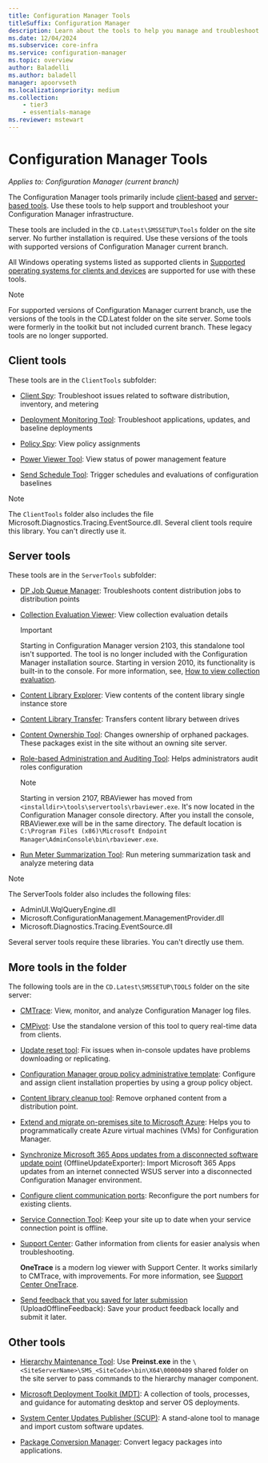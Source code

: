 ```yaml
---
title: Configuration Manager Tools
titleSuffix: Configuration Manager
description: Learn about the tools to help you manage and troubleshoot your Configuration Manager infrastructure.
ms.date: 12/04/2024
ms.subservice: core-infra
ms.service: configuration-manager
ms.topic: overview
author: Baladelli
ms.author: baladell
manager: apoorvseth
ms.localizationpriority: medium
ms.collection:
    - tier3
    - essentials-manage
ms.reviewer: mstewart
---
```


# Configuration Manager Tools

*Applies to: Configuration Manager (current branch)*

The Configuration Manager tools primarily include [client-based](#client-tools) and [server-based tools](#server-tools). Use these tools to help support and troubleshoot your Configuration Manager infrastructure.

These tools are included in the `CD.Latest\SMSSETUP\Tools` folder on the site server. No further installation is required.<!--1357145--> Use these versions of the tools with supported versions of Configuration Manager current branch.

All Windows operating systems listed as supported clients in [Supported operating systems for clients and devices](../plan-design/configs/supported-operating-systems-for-clients-and-devices.md) are supported for use with these tools.

> [!NOTE]
> For supported versions of Configuration Manager current branch, use the versions of the tools in the CD.Latest folder on the site server. Some tools were formerly in the toolkit but not included current branch. These legacy tools are no longer supported.

## Client tools

These tools are in the `ClientTools` subfolder:

- [Client Spy](clispy.md): Troubleshoot issues related to software distribution, inventory, and metering

- [Deployment Monitoring Tool](deployment-monitoring-tool.md): Troubleshoot applications, updates, and baseline deployments

- [Policy Spy](policy-spy.md): View policy assignments

- [Power Viewer Tool](power-viewer-tool.md): View status of power management feature

- [Send Schedule Tool](send-schedule-tool.md): Trigger schedules and evaluations of configuration baselines

> [!NOTE]
> The `ClientTools` folder also includes the file Microsoft.Diagnostics.Tracing.EventSource.dll. Several client tools require this library. You can't directly use it.

## Server tools

These tools are in the `ServerTools` subfolder:

- [DP Job Queue Manager](dp-job-manager.md): Troubleshoots content distribution jobs to distribution points

- [Collection Evaluation Viewer](ceviewer.md): View collection evaluation details

  > [!IMPORTANT]
  > Starting in Configuration Manager version 2103, this standalone tool isn't supported.<!-- 8509484 --> The tool is no longer included with the Configuration Manager installation source. Starting in version 2010, its functionality is built-in to the console. For more information, see, [How to view collection evaluation](../clients/manage/collections/collection-evaluation-view.md).

- [Content Library Explorer](content-library-explorer.md): View contents of the content library single instance store

- [Content Library Transfer](content-library-transfer.md): Transfers content library between drives

- [Content Ownership Tool](content-ownership-tool.md): Changes ownership of orphaned packages. These packages exist in the site without an owning site server.

- [Role-based Administration and Auditing Tool](rbaviewer.md): Helps administrators audit roles configuration

  > [!NOTE]
  > Starting in version 2107, RBAViewer has moved from `<installdir>\tools\servertools\rbaviewer.exe`. It's now located in the Configuration Manager console directory. After you install the console, RBAViewer.exe will be in the same directory. The default location is `C:\Program Files (x86)\Microsoft Endpoint Manager\AdminConsole\bin\rbaviewer.exe`.<!--9579789-->

- [Run Meter Summarization Tool](run-meter-summ.md): Run metering summarization task and analyze metering data

> [!NOTE]
> The ServerTools folder also includes the following files:
>
> - AdminUI.WqlQueryEngine.dll
> - Microsoft.ConfigurationManagement.ManagementProvider.dll
> - Microsoft.Diagnostics.Tracing.EventSource.dll
>
> Several server tools require these libraries. You can't directly use them.

## More tools in the folder

The following tools are in the `CD.Latest\SMSSETUP\TOOLS` folder on the site server:

- [CMTrace](cmtrace.md): View, monitor, and analyze Configuration Manager log files.

- [CMPivot](../servers/manage/cmpivot.md): Use the standalone version of this tool to query real-time data from clients.

- [Update reset tool](../servers/manage/update-reset-tool.md): Fix issues when in-console updates have problems downloading or replicating.

- [Configuration Manager group policy administrative template](../clients/deploy/deploy-clients-to-windows-computers.md#configure-and-assign-client-installation-properties-by-using-a-group-policy-object): Configure and assign client installation properties by using a group policy object.

- [Content library cleanup tool](../plan-design/hierarchy/content-library-cleanup-tool.md): Remove orphaned content from a distribution point.

- [Extend and migrate on-premises site to Microsoft Azure](azure-migration-tool.md): Helps you to programmatically create Azure virtual machines (VMs) for Configuration Manager. <!--3556022-->

- [Synchronize Microsoft 365 Apps updates from a disconnected software update point](../../sum/get-started/synchronize-office-updates-disconnected.md) (OfflineUpdateExporter): Import Microsoft 365 Apps updates from an internet connected WSUS server into a disconnected Configuration Manager environment.

- [Configure client communication ports](../clients/deploy/configure-client-communication-ports.md): Reconfigure the port numbers for existing clients.

- [Service Connection Tool](../servers/manage/hierarchy-maintenance-tool-preinst.exe.md): Keep your site up to date when your service connection point is offline.

- [Support Center](support-center.md): Gather information from clients for easier analysis when troubleshooting.

    **OneTrace** is a modern log viewer with Support Center. It works similarly to CMTrace, with improvements. For more information, see [Support Center OneTrace](support-center-onetrace.md).

- [Send feedback that you saved for later submission](../understand/product-feedback.md#send-feedback-that-you-saved-for-later-submission) (UploadOfflineFeedback): Save your product feedback locally and submit it later.

## Other tools

- [Hierarchy Maintenance Tool](../servers/manage/hierarchy-maintenance-tool-preinst.exe.md): Use **Preinst.exe** in the `\<SiteServerName>\SMS_<SiteCode>\bin\X64\00000409` shared folder on the site server to pass commands to the hierarchy manager component.

- [Microsoft Deployment Toolkit (MDT)](../../mdt/use-the-mdt.md): A collection of tools, processes, and guidance for automating desktop and server OS deployments.

- [System Center Updates Publisher (SCUP)](../../sum/tools/updates-publisher.md): A stand-alone tool to manage and import custom software updates.

- [Package Conversion Manager](../../apps/pcm/package-conversion-manager.md): Convert legacy packages into applications.
